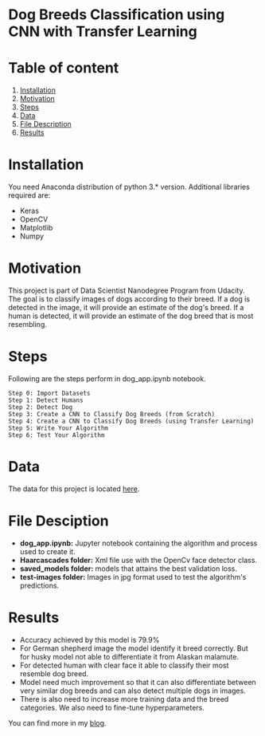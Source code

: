 # Dog Breeds Classification using CNN with Transfer Learning

# Table of content
1. [Installation](#Installation)
2. [Motivation](#Motivation)
3. [Steps](#Steps)
4. [Data](#Data)
5. [File Description](#FileDescription)
6. [Results](#Results)


<a name="Installation"></a>
# Installation

You need Anaconda distribution of python 3.* version. Additional libraries required are:

* Keras
* OpenCV
* Matplotlib
* Numpy

<a name="Motivation"></a>
# Motivation

This project is part of Data Scientist Nanodegree Program from Udacity. The goal is to classify images of dogs according to their breed. If a dog is detected in the image, it will provide an estimate of the dog's breed. If a human is detected, it will provide an estimate of the dog breed that is most resembling.

<a name="Steps"></a>
# Steps

Following are the steps perform in dog_app.ipynb notebook.

    Step 0: Import Datasets
    Step 1: Detect Humans
    Step 2: Detect Dog
    Step 3: Create a CNN to Classify Dog Breeds (from Scratch)
    Step 4: Create a CNN to Classify Dog Breeds (using Transfer Learning)
    Step 5: Write Your Algorithm
    Step 6: Test Your Algorithm
    
<a name="Data"></a>
# Data
The data for this project is located [here](https://s3-us-west-1.amazonaws.com/udacity-aind/dog-project/dogImages.zip).

<a name="FileDescription"></a>
# File Desciption

* **dog_app.ipynb:** Jupyter notebook containing the algorithm and process used to create it.
* **Haarcascades folder:** Xml file use with the OpenCv face detector class.
* **saved_models folder:** models that attains the best validation loss.
* **test-images folder:** Images in jpg format used to test the algorithm's predictions.


<a name="Results"></a>
# Results

* Accuracy achieved by this model is 79.9% 
* For German shepherd image the model identify it breed correctly. But for husky model not able to differentiate it from Alaskan malamute. 
* For detected human with clear face it able to classify their most resemble dog breed. 
* Model need much improvement so that it can also differentiate between very similar dog breeds and can also detect multiple dogs in images. 
* There is also need to increase more training data and the breed categories.  We also need to fine-tune hyperparameters. 

You can find more in my [blog]().

